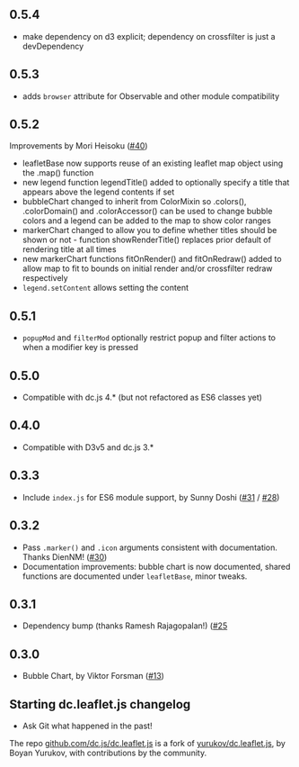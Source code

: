 ## 0.5.4
* make dependency on d3 explicit; dependency on crossfilter is just a devDependency

## 0.5.3
* adds `browser` attribute for Observable and other module compatibility

## 0.5.2
Improvements by Mori Heisoku ([#40](https://github.com/dc-js/dc.leaflet.js/pull/40))
 * leafletBase now supports reuse of an existing leaflet map object using the .map() function
 * new legend function legendTitle() added to optionally specify a title that appears above the legend contents if set
 * bubbleChart changed to inherit from ColorMixin so .colors(), .colorDomain() and .colorAccessor() can be used to change bubble colors and a legend can be added to the map to show color ranges
 * markerChart changed to allow you to define whether titles should be shown or not - function showRenderTitle() replaces prior default of rendering title at all times
 * new markerChart functions fitOnRender() and fitOnRedraw() added to allow map to fit to bounds on initial render and/or crossfilter redraw respectively
 * `legend.setContent` allows setting the content

## 0.5.1
 * `popupMod` and `filterMod` optionally restrict popup and filter actions to when a modifier key is pressed

## 0.5.0
 * Compatible with dc.js 4.* (but not refactored as ES6 classes yet)

## 0.4.0
 * Compatible with D3v5 and dc.js 3.*

## 0.3.3
 * Include `index.js` for ES6 module support, by Sunny Doshi ([#31](https://github.com/dc-js/dc.leaflet.js/pull/31) / [#28](https://github.com/dc-js/dc.leaflet.js/issues/28))

## 0.3.2
 * Pass `.marker()` and `.icon` arguments consistent with documentation. Thanks DienNM! ([#30](https://github.com/dc-js/dc.leaflet.js/issues/30))
 * Documentation improvements: bubble chart is now documented, shared functions are documented under `leafletBase`, minor tweaks.

## 0.3.1
 * Dependency bump (thanks Ramesh Rajagopalan!) ([#25](https://github.com/dc-js/dc.leaflet.js/pull/25)

## 0.3.0
 * Bubble Chart, by Viktor Forsman ([#13](https://github.com/dc-js/dc.leaflet.js/pull/13))

## Starting dc.leaflet.js changelog
 * Ask Git what happened in the past!

The repo [github.com/dc.js/dc.leaflet.js](https://github.com/dc-js/dc.leaflet.js) is a fork of
[yurukov/dc.leaflet.js](https://github.com/yurukov/dc.leaflet.js), by Boyan Yurukov, with
contributions by the community.
